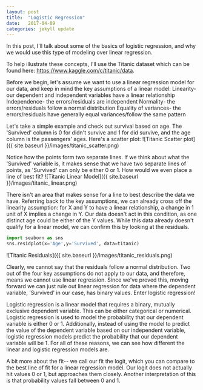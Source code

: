 ```yaml
---
layout: post
title:  "Logistic Regression"
date:   2017-04-09
categories: jekyll update
---
```


In this post, I'll talk about some of the basics of logistic regression, and why we would use this type of modeling over linear regression.

To help illustrate these concepts, I'll use the Titanic dataset which can be found here: https://www.kaggle.com/c/titanic/data.

Before we begin, let's assume we want to use a linear regression model for our data, and keep in mind the key assumptions of a linear model:
Linearity- our dependent and independent variables have a linear relationship
Independence- the errors/residuals are independent
Normality- the errors/residuals follow a normal distribution
Equality of variances- the errors/residuals have generally equal variances/follow the same pattern

Let's take a simple example and check out survival based on age. The 'Survived' column is 0 for didn't survive and 1 for did survive, and the age column is the passengers' ages. Here's a scatter plot:
![Titanic Scatter plot]({{ site.baseurl }}/images/titanic_scatter.png)

Notice how the points form two separate lines. If we think about what the 'Survived' variable is, it makes sense that we have two separate lines of points, as 'Survived' can only be either 0 or 1. How would we even place a line of best fit?
![Titanic Linear Model]({{ site.baseurl }}/images/titanic_linear.png)

There isn't an area that makes sense for a line to best describe the data we have. Referring back to the key assumptions, we can already cross off the linearity assumption: for X and Y to have a linear relationship, a change in 1 unit of X implies a change in Y. Our data doesn't act in this condition, as one distinct age could be either of the Y values. While this data already doesn't qualify for a linear model, we can confirm this by looking at the residuals.
```python
import seaborn as sns
sns.residplot(x='Age',y='Survived', data=titanic)
```
![Titanic Residuals]({{ site.baseurl }}/images/titanic_residuals.png)

Clearly, we cannot say that the residuals follow a normal distribution. Two out of the four key assumptions do not apply to our data, and therefore, means we cannot use linear regression. Since we've proved this, moving forward we can just rule out linear regression for data where the dependent variable, 'Survived' in our case, has binary values. Enter logistic regression!

Logistic regression is a linear model that requires a binary, mutually exclusive dependent variable. This can be either categorical or numerical. Logistic regression is used to model the probability that our dependent variable is either 0 or 1. Additionally, instead of using the model to predict the value of the dependent variable based on our independent variable, logistic regression models predict the probability that our dependent variable will be 1. For all of these reasons, we can see how different the linear and logistic regression models are.

A bit more about the fit-- we call our fit the logit, which you can compare to the best line of fit for a linear regression model. Our logit does not actually hit values 0 or 1, but approaches them closely. Another interpretation of this is that probability values fall between 0 and 1.
